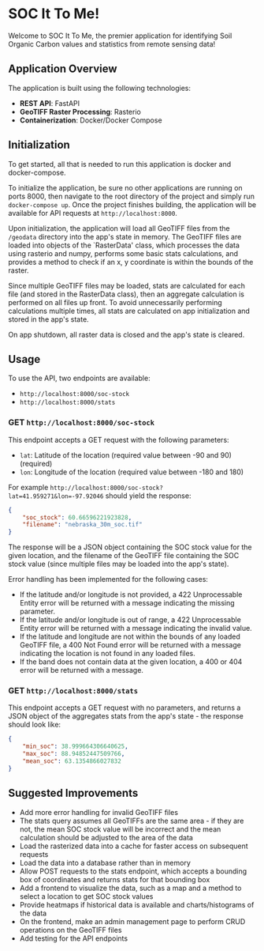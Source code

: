 # SOC It To Me!
Welcome to SOC It To Me, the premier application for identifying Soil Organic Carbon values and statistics 
from remote sensing data!


## Application Overview
The application is built using the following technologies:
- **REST API**: FastAPI
- **GeoTIFF Raster Processing**: Rasterio
- **Containerization**: Docker/Docker Compose


## Initialization
To get started, all that is needed to run this application is docker and docker-compose.

To initialize the application, be sure no other applications are running on ports 8000,
then navigate to the root directory of the project and simply run `docker-compose up`.
Once the project finishes building, the application will be available for API requests at `http://localhost:8000`.

Upon initialization, the application will load all GeoTIFF files from the `/geodata` directory into the app's state in memory.
The GeoTIFF files are loaded into objects of the `RasterData' class, which processes the data using rasterio and numpy, 
performs some basic stats calculations, and provides a method to check if an x, y coordinate is within the bounds of the raster.

Since multiple GeoTIFF files may be loaded, stats are calculated for each file (and stored in the RasterData class),
then an aggregate calculation is performed on all files up front. To avoid unnecessarily performing calculations multiple times, 
all stats are calculated on app initialization and stored in the app's state.

On app shutdown, all raster data is closed and the app's state is cleared.


## Usage
To use the API, two endpoints are available:
 - `http://localhost:8000/soc-stock`
 - `http://localhost:8000/stats`

### GET `http://localhost:8000/soc-stock`
This endpoint accepts a GET request with the following parameters:
- `lat`: Latitude of the location (required value between -90 and 90) (required)
- `lon`: Longitude of the location (required value between -180 and 180)

For example `http://localhost:8000/soc-stock?lat=41.959271&lon=-97.92046` should yield the response:
```json
{
	"soc_stock": 60.66596221923828,
	"filename": "nebraska_30m_soc.tif"
}
```

The response will be a JSON object containing the SOC stock value for the given location, and the filename of the GeoTIFF
file containing the SOC stock value (since multiple files may be loaded into the app's state).

Error handling has been implemented for the following cases:
- If the latitude and/or longitude is not provided, a 422 Unprocessable Entity error will be returned with a message indicating the missing parameter.
- If the latitude and/or longitude is out of range, a 422 Unprocessable Entity error will be returned with a message indicating the invalid value.
- If the latitude and longitude are not within the bounds of any loaded GeoTIFF file, a 400 Not Found error will be returned with a message indicating the location is not found in any loaded files.
- If the band does not contain data at the given location, a 400 or 404 error will be returned with a message.

### GET `http://localhost:8000/stats`
This endpoint accepts a GET request with no parameters, and returns a JSON object of the aggregates stats from the app's state -
the response should look like:

```json
{
    "min_soc": 38.999664306640625,
    "max_soc": 88.94852447509766,
    "mean_soc": 63.1354866027832
}
```

## Suggested Improvements
- Add more error handling for invalid GeoTIFF files
- The stats query assumes all GeoTIFFs are the same area - if they are not, the mean SOC stock value will be incorrect and the
  mean calculation should be adjusted to the area of the data
- Load the rasterized data into a cache for faster access on subsequent requests
- Load the data into a database rather than in memory
- Allow POST requests to the stats endpoint, which accepts a bounding box of coordinates and returns stats for that bounding box
- Add a frontend to visualize the data, such as a map and a method to select a location to get SOC stock values
- Provide heatmaps if historical data is available and charts/histograms of the data
- On the frontend, make an admin management page to perform CRUD operations on the GeoTIFF files
- Add testing for the API endpoints
